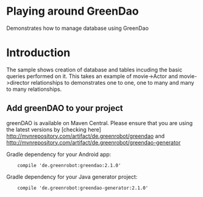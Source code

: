 Playing around GreenDao
=================================

Demonstrates how to manage database using GreenDao

Introduction
============

The sample shows creation of database and tables incuding the basic queries performed on it.
This takes an example of movie->Actor and movie->director relationships to demonstrates one to one, one to many 
and many to many relationships.

Add greenDAO to your project
----------------------------
greenDAO is available on Maven Central. Please ensure that you are using the latest versions by [checking here]
http://mvnrepository.com/artifact/de.greenrobot/greendao and http://mvnrepository.com/artifact/de.greenrobot/greendao-generator

Gradle dependency for your Android app:
```
    compile 'de.greenrobot:greendao:2.1.0' 

```

Gradle dependency for your Java generator project:
```
    compile 'de.greenrobot:greendao-generator:2.1.0' 

```
